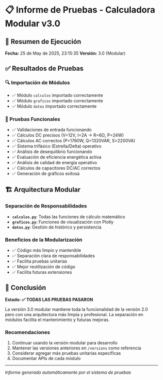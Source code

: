 # 📋 Informe de Pruebas - Calculadora Modular v3.0

## 🎯 Resumen de Ejecución
**Fecha:** 25 de May de 2025, 23:15:35
**Versión:** 3.0 (Modular)

## ✅ Resultados de Pruebas

### 🔍 Importación de Módulos
- ✅ Módulo `calculos` importado correctamente
- ✅ Módulo `graficos` importado correctamente  
- ✅ Módulo `datos` importado correctamente

### 🧪 Pruebas Funcionales
- ✅ Validaciones de entrada funcionando
- ✅ Cálculos DC precisos (V=12V, I=2A → R=6Ω, P=24W)
- ✅ Cálculos AC correctos (P=1760W, Q=1320VAR, S=2200VA)
- ✅ Sistema trifásico (Estrella/Delta) operativo
- ✅ Análisis de desequilibrio funcionando
- ✅ Evaluación de eficiencia energética activa
- ✅ Análisis de calidad de energía operativo
- ✅ Cálculos de capacitores DC/AC correctos
- ✅ Generación de gráficos exitosa

## 🏗️ Arquitectura Modular

### Separación de Responsabilidades
- **`calculos.py`**: Todas las funciones de cálculo matemático
- **`graficos.py`**: Funciones de visualización con Plotly
- **`datos.py`**: Gestión de histórico y persistencia

### Beneficios de la Modularización
- ✅ Código más limpio y mantenible
- ✅ Separación clara de responsabilidades
- ✅ Facilita pruebas unitarias
- ✅ Mejor reutilización de código
- ✅ Facilita futuras extensiones

## 🎉 Conclusión

**Estado: ✅ TODAS LAS PRUEBAS PASARON**

La versión 3.0 modular mantiene toda la funcionalidad de la versión 2.0 
pero con una arquitectura más limpia y profesional. La separación en módulos
facilita el mantenimiento y futuras mejoras.

### Recomendaciones
1. Continuar usando la versión modular para desarrollo
2. Mantener las versiones anteriores en `/versions` como referencia
3. Considerar agregar más pruebas unitarias específicas
4. Documentar APIs de cada módulo

---
*Informe generado automáticamente por el sistema de pruebas*
